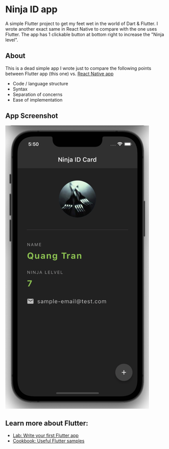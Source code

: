 # Ninja ID app

A simple Flutter project to get my feet wet in the world of Dart & Flutter. I wrote another exact same in React Native to compare with the one uses Flutter. The app has 1 clickable button at bottom right to increase the "Ninja level".

## About
This is a dead simple app I wrote just to compare the following points between Flutter app (this one) vs. [React Native app](https://github.com/QuangTran304/Ninja-ID-ReactNative)
- Code / language structure
- Syntax
- Separation of concerns
- Ease of implementation


## App Screenshot
<img src="https://github.com/QuangTran304/Ninja-ID/blob/main/Flutter%20app.png" width="450">


## Learn more about Flutter:
- [Lab: Write your first Flutter app](https://flutter.dev/docs/get-started/codelab)
- [Cookbook: Useful Flutter samples](https://flutter.dev/docs/cookbook)
